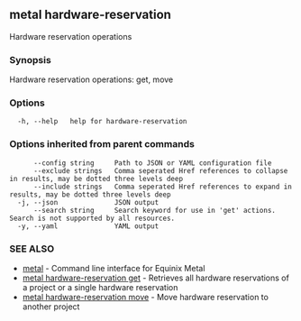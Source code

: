## metal hardware-reservation

Hardware reservation operations

### Synopsis

Hardware reservation operations: get, move

### Options

```
  -h, --help   help for hardware-reservation
```

### Options inherited from parent commands

```
      --config string     Path to JSON or YAML configuration file
      --exclude strings   Comma seperated Href references to collapse in results, may be dotted three levels deep
      --include strings   Comma seperated Href references to expand in results, may be dotted three levels deep
  -j, --json              JSON output
      --search string     Search keyword for use in 'get' actions. Search is not supported by all resources.
  -y, --yaml              YAML output
```

### SEE ALSO

* [metal](metal.md)	 - Command line interface for Equinix Metal
* [metal hardware-reservation get](metal_hardware-reservation_get.md)	 - Retrieves all hardware reservations of a project or a single hardware reservation
* [metal hardware-reservation move](metal_hardware-reservation_move.md)	 - Move hardware reservation to another project


